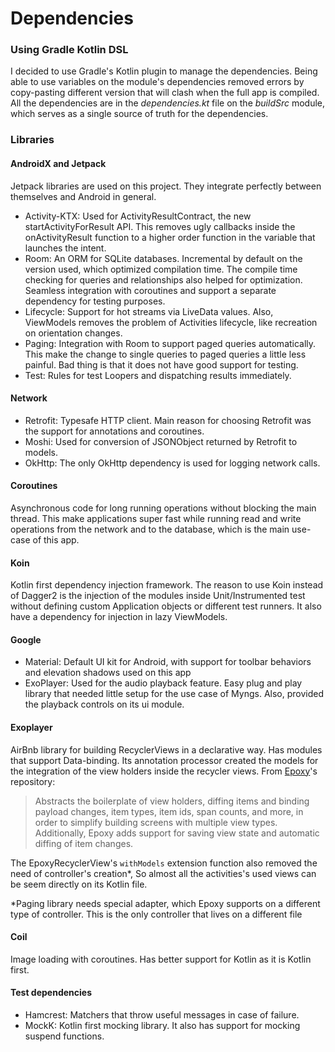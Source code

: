 # Dependencies
### Using Gradle Kotlin DSL
I decided to use Gradle's Kotlin plugin to manage the dependencies. 
Being able to use variables on the module's dependencies removed errors by copy-pasting different version 
that will clash when the full app is compiled. 
All the dependencies are in the _dependencies.kt_ file on the _buildSrc_ module, which serves as a single source
of truth for the dependencies.

### Libraries

#### AndroidX and Jetpack
Jetpack libraries are used on this project. They integrate perfectly
between themselves and Android in general.

* Activity-KTX: Used for ActivityResultContract, the new startActivityForResult API.
This removes ugly callbacks inside the onActivityResult function to a higher
order function in the variable that launches the intent.
* Room: An ORM for SQLite databases. Incremental by default on the version used,
which optimized compilation time. The compile time checking for queries and relationships
also helped for optimization. Seamless integration with coroutines and support a
separate dependency for testing purposes.
* Lifecycle: Support for hot streams via LiveData values. Also, ViewModels 
removes the problem of Activities lifecycle, like recreation on orientation changes.
* Paging: Integration with Room to support paged queries automatically. This make 
the change to single queries to paged queries a little less painful. Bad thing is that
it does not have good support for testing.
* Test: Rules for test Loopers and dispatching results immediately.

#### Network
* Retrofit: Typesafe HTTP client. Main reason for choosing Retrofit was the support for 
annotations and coroutines.
* Moshi: Used for conversion of JSONObject returned by Retrofit to models.
* OkHttp: The only OkHttp dependency is used for logging network calls.

#### Coroutines
Asynchronous code for long running operations without blocking the main thread. This make applications 
super fast while running read and write operations from the network and to the database,
which is the main use-case of this app.

#### Koin
Kotlin first dependency injection framework. The reason to use Koin instead of Dagger2 is
the injection of the modules inside Unit/Instrumented test without defining
custom Application objects or different test runners. It also have a dependency for injection
in lazy ViewModels.

#### Google
* Material: Default UI kit for Android, with support for toolbar behaviors and
elevation shadows used on this app
* ExoPlayer: Used for the audio playback feature. Easy plug and play library that
needed little setup for the use case of Myngs. Also, provided the playback controls on its ui
module.

#### Exoplayer
AirBnb library for building RecyclerViews in a declarative way. Has modules that support
Data-binding. Its annotation processor created the models for the integration of the
view holders inside the recycler views.
From [Epoxy](https://github.com/airbnb/epoxy)'s repository: 
> Abstracts the boilerplate of view holders, diffing items and binding payload changes, item types, item ids, span counts, and more, in order to simplify building screens with multiple view types. Additionally, Epoxy adds support for saving view state and automatic diffing of item changes.

The EpoxyRecyclerView's `withModels` extension function also removed the need of controller's creation*,
So almost all the activities's used views can be seem directly on its Kotlin file.

*Paging library needs special adapter, which Epoxy supports on a different type of controller. This is the only controller that lives on a different file

#### Coil
Image loading with coroutines. Has better support for Kotlin as it is Kotlin first.

#### Test dependencies
* Hamcrest: Matchers that throw useful messages in case of failure.
* MockK: Kotlin first mocking library. It also has support for mocking suspend functions.

